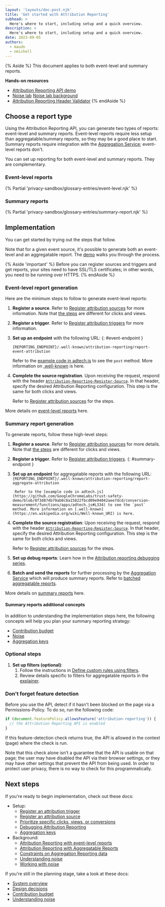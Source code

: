 ```yaml
---
layout: 'layouts/doc-post.njk'
title: 'Get started with Attribution Reporting'
subhead: >
  Here's where to start, including setup and a quick overview.
description: >
  Here's where to start, including setup and a quick overview.
date: 2023-09-05
authors:
  - maudn
  - nmichell
---
```


{% Aside %}
This document applies to both event-level and summary reports.

<strong>Hands-on resources</strong>

- [Attribution Reporting API demo](https://arapi-home.web.app/)
- [Noise lab](https://noise-lab.uc.r.appspot.com/?mode=simple) [Noise lab background](/docs/privacy-sandbox/summary-reports/design-decisions/#appendix)
- [Attribution Reporting Header Validator](https://wicg.github.io/attribution-reporting-api/validate-headers)
{% endAside %}
 

## Choose a report type

Using the Attribution Reporting API, you can generate two types of reports: event-level and summary reports. Event-level reports require less setup than aggregatable/summary reports, so they may be a good place to start. Summary reports require integration with the [Aggregation Service](/docs/privacy-sandbox/aggregation-service/); event-level reports don't.

You can set up reporting for both event-level and summary reports. They are complementary. 

### Event-level reports

{% Partial 'privacy-sandbox/glossary-entries/event-level.njk' %}

### Summary reports 

{% Partial 'privacy-sandbox/glossary-entries/summary-report.njk' %}

## Implementation

You can get started by trying out the steps that follow.

Note that for a given event source, it's possible to generate both an
event-level and an aggregatable report. The
[demo](https://arapi-home.web.app/) walks you through the process. 

{% Aside 'important' %}
Before you can register sources and triggers and get reports, your sites need to have SSL/TLS certificates; in other words, you need to be running over HTTPS.
{% endAside %}

### Event-level report generation

Here are the minimum steps to follow to generate event-level reports:

1. **Register a source**. Refer to [Register attribution sources](/docs/privacy-sandbox/attribution-reporting/register-attribution-source) for more information. Note that [the steps](/docs/privacy-sandbox/attribution-reporting/register-attribution-source/#step-1-initiate-source-registration) are different for clicks and views.

1. **Register a trigger**. Refer to [Register attribution triggers](/docs/privacy-sandbox/attribution-reporting/register-attribution-trigger) for more information.

1.  **Set up an endpoint** with the following URL: {: #event-endpoint }

    `{REPORTING_ENDPOINT}/.well-known/attribution-reporting/report-event-attribution`  

     Refer to the [example code in adtech.js](https://github.com/GoogleChromeLabs/trust-safety-demo/blob/8f3d874b79ab0c8a15822fbcd09e94042aee7dcd/conversion-measurement/functions/apps/adtech.js#L309) to see the `post` method. More information on [.well-known](https://en.wikipedia.org/wiki/Well-known_URI) is here.

1. **Complete the source registration**. Upon receiving the request, respond with the header [`Attribution-Reporting-Register-Source`](/docs/privacy-sandbox/attribution-reporting/register-attribution-source/#step-2-respond-with-header-clicks-and-views). In that header, specify the desired Attribution Reporting configuration. This step is the same for both clicks and views.

    Refer to [Register attribution sources](/docs/privacy-sandbox/attribution-reporting/register-attribution-source/#step-2-respond-with-header-clicks-and-views) for the steps.

More details on [event-level reports](https://github.com/WICG/attribution-reporting-api/blob/main/EVENT.md) here.

### Summary report generation

To generate reports, follow these high-level steps:

1. **Register a source**. Refer to [Register attribution sources](/docs/privacy-sandbox/attribution-reporting/register-attribution-source) for more details. Note that [the steps](/docs/privacy-sandbox/attribution-reporting/register-attribution-source/#step-1-initiate-source-registration) are different for clicks and views.

1. **Register a trigger**. Refer to [Register attribution triggers](/docs/privacy-sandbox/attribution-reporting/register-attribution-trigger). {: #summary-endpoint }

1. **Set up an endpoint** for aggregatable reports with the following URL: 
        `{REPORTING_ENDPOINT}/.well-known/attribution-reporting/report-aggregate-attribution`

        Refer to the [example code in adtech.js](https://github.com/GoogleChromeLabs/trust-safety-demo/blob/8f3d874b79ab0c8a15822fbcd09e94042aee7dcd/conversion-measurement/functions/apps/adtech.js#L334) to see the `post` method. More information on [.well-known](https://en.wikipedia.org/wiki/Well-known_URI) is here.

1. **Complete the source registration**: Upon receiving the request, respond with the header [`Attribution-Reporting-Register-Source`](/docs/privacy-sandbox/attribution-reporting/register-attribution-source/#step-2-respond-with-header-clicks-and-views). In that header, specify the desired Attribution Reporting configuration. This step is the same for both clicks and views.

    Refer to [Register attribution sources](/docs/privacy-sandbox/attribution-reporting/register-attribution-source/#step-2-respond-with-header-clicks-and-views) for the steps.
    
1. **Set up debug reports**: Learn how in the [Attribution reporting debugging series](/docs/privacy-sandbox/attribution-reporting-debugging/).

1. **Batch and send the reports** for further processing by the [Aggregation Service](/docs/privacy-sandbox/aggregation-service/) which will produce summary reports. Refer to [batched aggregatable reports](/docs/privacy-sandbox/attribution-reporting/system-overview/#batched-aggregatable-reports).

More details on [summary reports](https://github.com/WICG/attribution-reporting-api/blob/main/AGGREGATE.md) here.

#### Summary reports additional concepts

In addition to understanding the implementation steps here, the following concepts will help you plan your summary reporting strategy:

- [Contribution budget](/docs/privacy-sandbox/attribution-reporting/contribution-budget)
- [Noise](/docs/privacy-sandbox/attribution-reporting/understanding-noise)
- [Aggregation keys](/docs/privacy-sandbox/attribution-reporting/aggregation-keys)

### Optional steps

1. **Set up filters (optional)**:
    1. Follow the instructions in
        [Define custom rules using filters](/docs/privacy-sandbox/attribution-reporting/define-filters/).
    1. Review details specific to filters for aggregatable reports in
        the
        [explainer](https://github.com/WICG/attribution-reporting-api/blob/main/AGGREGATE.md).

### Don't forget feature detection

Before you use the API, detect if it hasn't been blocked on the page via a Permissions-Policy. 
To do so, run the following code:

```javascript
if (document.featurePolicy.allowsFeature('attribution-reporting')) {
  // the Attribution Reporting API is enabled
}
```

If this feature-detection check returns true, the API is allowed in the context (page) where the check is run.

Note that this check alone isn't a guarantee that the API is usable on that page; the user may have disabled the API via their browser settings, or they may have other settings that prevent the API from being used. In order to protect user privacy, there is no way to check for this programmatically.

## Next steps

If you're ready to begin implementation, check out these docs:
- Setup:
  - [Register an attribution trigger](/docs/privacy-sandbox/attribution-reporting/register-attribution-trigger)
  - [Register an attribution source](/docs/privacy-sandbox/attribution-reporting/register-attribution-source)
  - [Prioritize specific clicks, views, or conversions](/docs/privacy-sandbox/attribution-reporting/change-attribution-logic/)
  - [Debugging Attribution Reporting](/docs/privacy-sandbox/attribution-reporting-debugging/)
  - [Aggregation keys](/docs/privacy-sandbox/attribution-reporting/aggregation-keys)
- Background:
  - [Attribution Reporting with event-level reports](https://github.com/WICG/attribution-reporting-api/blob/main/EVENT.md)
  - [Attribution Reporting with Aggregatable Reports](https://github.com/WICG/attribution-reporting-api/blob/main/AGGREGATE.md)
  - [Constraints on Aggregation Reporting data](/docs/privacy-sandbox/attribution-reporting/constraints/)
  - [Understanding noise](/docs/privacy-sandbox/attribution-reporting/understanding-noise/)
  - [Working with noise](/docs/privacy-sandbox/attribution-reporting/working-with-noise/)


If you're still in the planning stage, take a look at these docs:
- [System overview](/docs/privacy-sandbox/attribution-reporting/system-overview/) 
- [Design decisions](/docs/privacy-sandbox/summary-reports/design-decisions/)
- [Contribution budget](/docs/privacy-sandbox/attribution-reporting/contribution-budget/)
- [Understanding noise](/docs/privacy-sandbox/attribution-reporting/understanding-noise/) 

